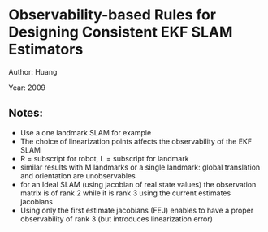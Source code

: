 # Observability-based Rules for Designing Consistent EKF SLAM Estimators

Author: Huang

Year: 2009

Notes:
---

* Use a one landmark SLAM for example
* The choice of linearization points affects the observability of the EKF SLAM
* R = subscript for robot, L = subscript for landmark
* similar results with M landmarks or a single landmark: global translation and orientation are unobservables
* for an Ideal SLAM (using jacobian of real state values) the observation matrix is of rank 2 while it is rank 3 using the current estimates jacobians
* Using only the first estimate jacobians (FEJ) enables to have a proper observability of rank 3 (but introduces linearization error)
